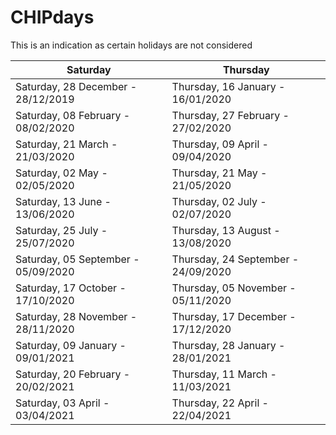 # CHIPdays

This is an indication as certain holidays are not considered

Saturday | Thursday
--- | ---
Saturday, 28 December - 28/12/2019 | Thursday, 16 January - 16/01/2020
Saturday, 08 February - 08/02/2020 | Thursday, 27 February - 27/02/2020
Saturday, 21 March - 21/03/2020 | Thursday, 09 April - 09/04/2020
Saturday, 02 May - 02/05/2020 | Thursday, 21 May - 21/05/2020
Saturday, 13 June - 13/06/2020 | Thursday, 02 July - 02/07/2020
Saturday, 25 July - 25/07/2020 | Thursday, 13 August - 13/08/2020
Saturday, 05 September - 05/09/2020 | Thursday, 24 September - 24/09/2020
Saturday, 17 October - 17/10/2020 | Thursday, 05 November - 05/11/2020
Saturday, 28 November - 28/11/2020 | Thursday, 17 December - 17/12/2020
Saturday, 09 January - 09/01/2021 | Thursday, 28 January - 28/01/2021
Saturday, 20 February - 20/02/2021 | Thursday, 11 March - 11/03/2021
Saturday, 03 April - 03/04/2021 | Thursday, 22 April - 22/04/2021
